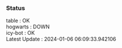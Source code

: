 ### Status


table : OK  
hogwarts : DOWN  
icy-bot : OK  
Latest Update : 2024-01-06 06:09:33.942106
